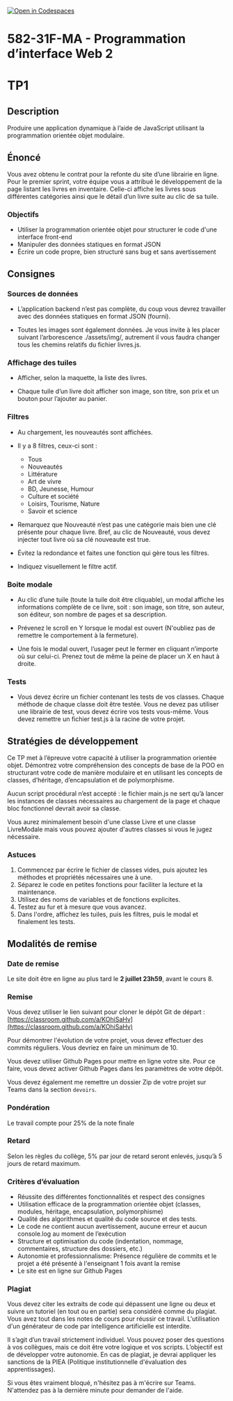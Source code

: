 [![Open in Codespaces](https://classroom.github.com/assets/launch-codespace-2972f46106e565e64193e422d61a12cf1da4916b45550586e14ef0a7c637dd04.svg)](https://classroom.github.com/open-in-codespaces?assignment_repo_id=15334588)

# 582-31F-MA - Programmation d’interface Web 2

# TP1

## Description

Produire une application dynamique à l’aide de JavaScript utilisant la programmation orientée objet modulaire.

## Énoncé

Vous avez obtenu le contrat pour la refonte du site d’une librairie en ligne. Pour le premier sprint, votre équipe vous a attribué le développement de la page listant les livres en inventaire. Celle-ci affiche les livres sous différentes catégories ainsi que le détail d’un livre suite au clic de sa tuile.

### Objectifs

-   Utiliser la programmation orientée objet pour structurer le code d'une interface front-end
-   Manipuler des données statiques en format JSON
-   Écrire un code propre, bien structuré sans bug et sans avertissement

## Consignes

### Sources de données

-   L’application backend n’est pas complète, du coup vous devrez travailler avec des données statiques en format JSON (fourni).

-   Toutes les images sont également données. Je vous invite à les placer suivant l’arborescence ./assets/img/, autrement il vous faudra changer tous les chemins relatifs du fichier livres.js.

### Affichage des tuiles

-   Afficher, selon la maquette, la liste des livres.

-   Chaque tuile d’un livre doit afficher son image, son titre, son prix et un bouton pour l’ajouter au panier.

### Filtres

-   Au chargement, les nouveautés sont affichées.

-   Il y a 8 filtres, ceux-ci sont :

    -   Tous
    -   Nouveautés
    -   Littérature
    -   Art de vivre
    -   BD, Jeunesse, Humour
    -   Culture et société
    -   Loisirs, Tourisme, Nature
    -   Savoir et science

-   Remarquez que Nouveauté n’est pas une catégorie mais bien une clé présente pour chaque livre. Bref, au clic de Nouveauté, vous devez injecter tout livre où sa clé nouveaute est true.

-   Évitez la redondance et faites une fonction qui gère tous les filtres.

-   Indiquez visuellement le filtre actif.

### Boite modale

-   Au clic d’une tuile (toute la tuile doit être cliquable), un modal affiche les informations complète de ce livre, soit : son image, son titre, son auteur, son éditeur, son nombre de pages et sa description.

-   Prévenez le scroll en Y lorsque le modal est ouvert (N'oubliez pas de remettre le comportement à la fermeture).

-   Une fois le modal ouvert, l’usager peut le fermer en cliquant n’importe où sur celui-ci. Prenez tout de même la peine de placer un X en haut à droite.

### Tests

-   Vous devez écrire un fichier contenant les tests de vos classes. Chaque méthode de chaque classe doit être testée. Vous ne devez pas utiliser une librairie de test, vous devez écrire vos tests vous-même. Vous devez remettre un fichier test.js à la racine de votre projet.

## Stratégies de développement

Ce TP met à l’épreuve votre capacité à utiliser la programmation orientée objet. Démontrez votre compréhension des concepts de base de la POO en structurant votre code de manière modulaire et en utilisant les concepts de classes, d’héritage, d’encapsulation et de polymorphisme.

Aucun script procédural n’est accepté : le fichier main.js ne sert qu’à lancer les instances de classes nécessaires au chargement de la page et chaque bloc fonctionnel devrait avoir sa classe.

Vous aurez minimalement besoin d'une classe Livre et une classe LivreModale mais vous pouvez ajouter d'autres classes si vous le jugez nécessaire.

### Astuces

1. Commencez par écrire le fichier de classes vides, puis ajoutez les méthodes et propriétés nécessaires une à une.
2. Séparez le code en petites fonctions pour faciliter la lecture et la maintenance.
3. Utilisez des noms de variables et de fonctions explicites.
4. Testez au fur et à mesure que vous avancez.
5. Dans l'ordre, affichez les tuiles, puis les filtres, puis le modal et finalement les tests.

## Modalités de remise

### Date de remise

Le site doit être en ligne au plus tard le **2 juillet 23h59**, avant le cours 8.

### Remise

Vous devez utiliser le lien suivant pour cloner le dépôt Git de départ : [https://classroom.github.com/a/KOhiSaHv](https://classroom.github.com/a/KOhiSaHv)

Pour démontrer l'évolution de votre projet, vous devez effectuer des commits réguliers. Vous devriez en faire un minimum de 10.

Vous devez utiliser Github Pages pour mettre en ligne votre site. Pour ce faire, vous devez activer Github Pages dans les paramètres de votre dépôt.

Vous devez également me remettre un dossier Zip de votre projet sur Teams dans la section `devoirs`.

### Pondération

Le travail compte pour 25% de la note finale

### Retard

Selon les règles du collège, 5% par jour de retard seront enlevés, jusqu’à 5 jours de retard maximum.

### Critères d’évaluation

-   Réussite des différentes fonctionnalités et respect des consignes
-   Utilisation efficace de la programmation orientée objet (classes, modules, héritage, encapsulation, polymorphisme)
-   Qualité des algorithmes et qualité du code source et des tests.
-   Le code ne contient aucun avertissement, aucune erreur et aucun console.log au moment de l’exécution
-   Structure et optimisation du code (indentation, nommage, commentaires, structure des dossiers, etc.)
-   Autonomie et professionnalisme: Présence régulière de commits et le projet a été présenté à l'enseignant 1 fois avant la remise
-   Le site est en ligne sur Github Pages

### Plagiat

Vous devez citer les extraits de code qui dépassent une ligne ou deux et suivre un tutoriel (en tout ou en partie) sera considéré comme du plagiat. Vous avez tout dans les notes de cours pour réussir ce travail. L'utilisation d'un générateur de code par intelligence artificielle est interdite.

Il s’agit d’un travail strictement individuel. Vous pouvez poser des questions à vos collègues, mais ce doit être votre logique et vos scripts. L’objectif est de développer votre autonomie. En cas de plagiat, je devrai appliquer les sanctions de la PIEA (Politique institutionnelle d'évaluation des apprentissages).

Si vous êtes vraiment bloqué, n'hésitez pas à m'écrire sur Teams. N'attendez pas à la dernière minute pour demander de l'aide.
